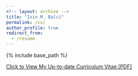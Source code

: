 ```yaml
---
<!-- layout: archive -->
title: "Isin M. Balci"
permalink: /cv/
author_profile: true
redirect_from:
  - /resume
---
```


{% include base_path %}

[Click to View My Up-to-date Curriculum Vitae [PDF]](http://isinmert.github.io/files/isin-cv.pdf)

<!-- <embed src="http://lantaoyu.com/files/lantaoyu_cv.pdf" width="650" height="1800" type='application/pdf'> -->
